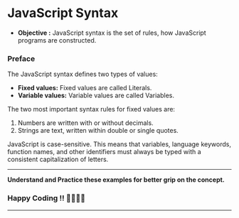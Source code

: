# JavaScript Syntax

- **Objective :** JavaScript syntax is the set of rules, how JavaScript programs are constructed.

### Preface

The JavaScript syntax defines two types of values:

- **Fixed values:** Fixed values are called Literals.
- **Variable values:** Variable values are called Variables.

The two most important syntax rules for fixed values are:

1. Numbers are written with or without decimals.
1. Strings are text, written within double or single quotes.

JavaScript is case-sensitive. This means that variables, language keywords, function names, and other identifiers must always be typed with a consistent capitalization of letters.

---

**Understand and Practice these examples for better grip on the concept.**

### Happy Coding !! 👍🏻✌🏻

---
